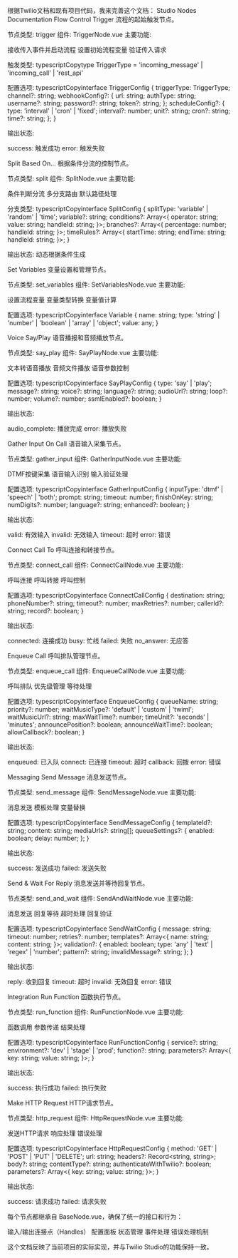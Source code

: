 根据Twilio文档和现有项目代码，我来完善这个文档：
Studio Nodes Documentation
Flow Control
Trigger
流程的起始触发节点。

节点类型: trigger
组件: TriggerNode.vue
主要功能:

接收传入事件并启动流程
设置初始流程变量
验证传入请求


触发类型:
typescriptCopytype TriggerType = 'incoming_message' | 'incoming_call' | 'rest_api'

配置选项:
typescriptCopyinterface TriggerConfig {
  triggerType: TriggerType;
  channel?: string;
  webhookConfig?: {
    url: string;
    authType: string;
    username?: string;
    password?: string;
    token?: string;
  };
  scheduleConfig?: {
    type: 'interval' | 'cron' | 'fixed';
    interval?: number;
    unit?: string;
    cron?: string;
    time?: string;
  };
}

输出状态:

success: 触发成功
error: 触发失败



Split Based On...
根据条件分流的控制节点。

节点类型: split
组件: SplitNode.vue
主要功能:

条件判断分流
多分支路由
默认路径处理


分支类型:
typescriptCopyinterface SplitConfig {
  splitType: 'variable' | 'random' | 'time';
  variable?: string;
  conditions?: Array<{
    operator: string;
    value: string;
    handleId: string;
  }>;
  branches?: Array<{
    percentage: number;
    handleId: string;
  }>;
  timeRules?: Array<{
    startTime: string;
    endTime: string;
    handleId: string;
  }>;
}

输出状态: 动态根据条件生成

Set Variables
变量设置和管理节点。

节点类型: set_variables
组件: SetVariablesNode.vue
主要功能:

设置流程变量
变量类型转换
变量值计算


配置选项:
typescriptCopyinterface Variable {
  name: string;
  type: 'string' | 'number' | 'boolean' | 'array' | 'object';
  value: any;
}


Voice
Say/Play
语音播报和音频播放节点。

节点类型: say_play
组件: SayPlayNode.vue
主要功能:

文本转语音播放
音频文件播放
语音参数控制


配置选项:
typescriptCopyinterface SayPlayConfig {
  type: 'say' | 'play';
  message?: string;
  voice?: string;
  language?: string;
  audioUrl?: string;
  loop?: number;
  volume?: number;
  ssmlEnabled?: boolean;
}

输出状态:

audio_complete: 播放完成
error: 播放失败



Gather Input On Call
语音输入采集节点。

节点类型: gather_input
组件: GatherInputNode.vue
主要功能:

DTMF按键采集
语音输入识别
输入验证处理


配置选项:
typescriptCopyinterface GatherInputConfig {
  inputType: 'dtmf' | 'speech' | 'both';
  prompt: string;
  timeout: number;
  finishOnKey: string;
  numDigits?: number;
  language?: string;
  enhanced?: boolean;
}

输出状态:

valid: 有效输入
invalid: 无效输入
timeout: 超时
error: 错误



Connect Call To
呼叫连接和转接节点。

节点类型: connect_call
组件: ConnectCallNode.vue
主要功能:

呼叫连接
呼叫转接
呼叫控制


配置选项:
typescriptCopyinterface ConnectCallConfig {
  destination: string;
  phoneNumber?: string;
  timeout?: number;
  maxRetries?: number;
  callerId?: string;
  record?: boolean;
}

输出状态:

connected: 连接成功
busy: 忙线
failed: 失败
no_answer: 无应答



Enqueue Call
呼叫排队管理节点。

节点类型: enqueue_call
组件: EnqueueCallNode.vue
主要功能:

呼叫排队
优先级管理
等待处理


配置选项:
typescriptCopyinterface EnqueueConfig {
  queueName: string;
  priority?: number;
  waitMusicType?: 'default' | 'custom' | 'twiml';
  waitMusicUrl?: string;
  maxWaitTime?: number;
  timeUnit?: 'seconds' | 'minutes';
  announcePosition?: boolean;
  announceWaitTime?: boolean;
  allowCallback?: boolean;
}

输出状态:

enqueued: 已入队
connect: 已连接
timeout: 超时
callback: 回拨
error: 错误



Messaging
Send Message
消息发送节点。

节点类型: send_message
组件: SendMessageNode.vue
主要功能:

消息发送
模板处理
变量替换


配置选项:
typescriptCopyinterface SendMessageConfig {
  templateId?: string;
  content: string;
  mediaUrls?: string[];
  queueSettings?: {
    enabled: boolean;
    delay: number;
  };
}

输出状态:

success: 发送成功
failed: 发送失败



Send & Wait For Reply
消息发送并等待回复节点。

节点类型: send_and_wait
组件: SendAndWaitNode.vue
主要功能:

消息发送
回复等待
超时处理
回复验证


配置选项:
typescriptCopyinterface SendWaitConfig {
  message: string;
  timeout: number;
  retries?: number;
  templates?: Array<{
    name: string;
    content: string;
  }>;
  validation?: {
    enabled: boolean;
    type: 'any' | 'text' | 'regex' | 'number';
    pattern?: string;
    invalidMessage?: string;
  };
}

输出状态:

reply: 收到回复
timeout: 超时
invalid: 无效回复
error: 错误



Integration
Run Function
函数执行节点。

节点类型: run_function
组件: RunFunctionNode.vue
主要功能:

函数调用
参数传递
结果处理


配置选项:
typescriptCopyinterface RunFunctionConfig {
  service?: string;
  environment?: 'dev' | 'stage' | 'prod';
  function?: string;
  parameters?: Array<{
    key: string;
    value: string;
  }>;
}

输出状态:

success: 执行成功
failed: 执行失败



Make HTTP Request
HTTP请求节点。

节点类型: http_request
组件: HttpRequestNode.vue
主要功能:

发送HTTP请求
响应处理
错误处理


配置选项:
typescriptCopyinterface HttpRequestConfig {
  method: 'GET' | 'POST' | 'PUT' | 'DELETE';
  url: string;
  headers?: Record<string, string>;
  body?: string;
  contentType?: string;
  authenticateWithTwilio?: boolean;
  parameters?: Array<{
    key: string;
    value: string;
  }>;
}

输出状态:

success: 请求成功
failed: 请求失败



每个节点都继承自 BaseNode.vue，确保了统一的接口和行为：

输入/输出连接点（Handles）
配置面板
状态管理
事件处理
错误处理机制

这个文档反映了当前项目的实际实现，并与Twilio Studio的功能保持一致。